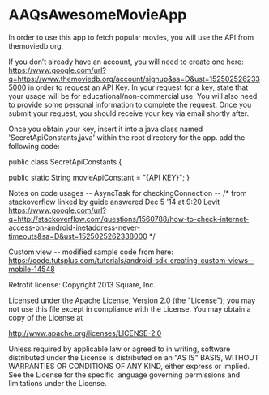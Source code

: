 # AAQsAwesomeMovieApp

In order to use this app to fetch popular movies, you will use the API from themoviedb.org.

If you don’t already have an account, you will need to create one here: https://www.google.com/url?q=https://www.themoviedb.org/account/signup&sa=D&ust=1525025262335000 in order to request an API Key. In your request for a key, state that your usage will be for educational/non-commercial use. You will also need to provide some personal information to complete the request. Once you submit your request, you should receive your key via email shortly after.

Once you obtain your key, insert it into a java class named 'SecretApiConstants,java' within the root directory for the app. add the following code:

public class SecretApiConstants {

public static String movieApiConstant = "{API KEY}";
}

Notes on code usages
-- AsyncTask for checkingConnection -- /* from stackoverflow linked by guide answered Dec 5 '14 at 9:20 Levit https://www.google.com/url?q=http://stackoverflow.com/questions/1560788/how-to-check-internet-access-on-android-inetaddress-never-timeouts&sa=D&ust=1525025262338000 */

Custom view
-- modified sample code from here: https://code.tutsplus.com/tutorials/android-sdk-creating-custom-views--mobile-14548

Retrofit license:
Copyright 2013 Square, Inc.

Licensed under the Apache License, Version 2.0 (the "License");
you may not use this file except in compliance with the License.
You may obtain a copy of the License at

   http://www.apache.org/licenses/LICENSE-2.0

Unless required by applicable law or agreed to in writing, software
distributed under the License is distributed on an "AS IS" BASIS,
WITHOUT WARRANTIES OR CONDITIONS OF ANY KIND, either express or implied.
See the License for the specific language governing permissions and
limitations under the License.